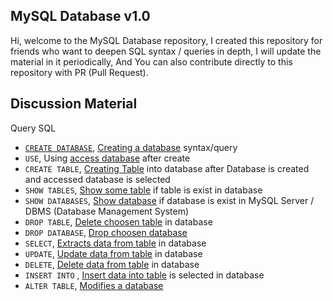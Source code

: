 ## MySQL Database v1.0
 Hi, welcome to the MySQL Database repository, I created this repository for friends who want to deepen SQL syntax / queries in depth, I will update the material in it periodically, And You can also contribute directly to this repository with PR (Pull Request).

## Discussion Material
Query SQL
- <a href="https://github.com/guzzlecode/MySQL-Database/wiki/Query-%231-:-Create-Database-Syntax">`CREATE DATABASE`</a>, <u>Creating a database</u> syntax/query
- `USE`, Using <u>access database</u> after create
- `CREATE TABLE`, <u>Creating Table</u> into database after Database is created and accessed database is selected
- `SHOW TABLES`, <u>Show some table</u> if table is exist in database
- `SHOW DATABASES`, <u>Show database</u> if database is exist in MySQL Server / DBMS (Database Management System)
- `DROP TABLE`, <u>Delete choosen table</u> in database
- `DROP DATABASE`, <u>Drop choosen database</u>
- `SELECT`, <u>Extracts data from table</u> in database
- `UPDATE`, <u>Update data from table</u> in database
- `DELETE`, <u>Delete data from table</u> in database
- `INSERT INTO` , <u>Insert data into table</u> is selected in database
- `ALTER TABLE`, <u>Modifies a database</u>